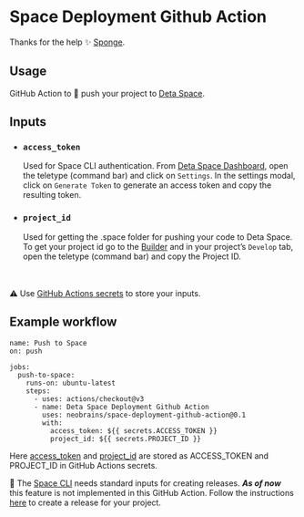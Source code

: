# Space Deployment Github Action

Thanks for the help ✨ [Sponge](https://github.com/rohanshiva).

## Usage
GitHub Action to 🚀 push your project to [Deta Space](https://alpha.deta.space/).

## Inputs
- ### `access_token`
  Used for Space CLI authentication. From [Deta Space Dashboard](https://alpha.deta.space), open the teletype (command bar) and click on `Settings`. In the settings modal, click on `Generate Token` to generate an access token and copy the resulting token.

- ### `project_id`
  Used for getting the .space folder for pushing your code to Deta Space. To get your project id go to the [Builder](https://alpha.deta.space/builder) and in your project’s `Develop` tab, open the teletype (command bar) and copy the Project ID.

<br/><br/>
⚠️ Use [GitHub Actions secrets](https://docs.github.com/en/actions/security-guides/encrypted-secrets#creating-encrypted-secrets-for-a-repository) to store your inputs.

## Example workflow
```
name: Push to Space
on: push

jobs:
  push-to-space:
    runs-on: ubuntu-latest
    steps:
      - uses: actions/checkout@v3
      - name: Deta Space Deployment Github Action
        uses: neobrains/space-deployment-github-action@0.1
        with:
          access_token: ${{ secrets.ACCESS_TOKEN }}
          project_id: ${{ secrets.PROJECT_ID }}
```

Here [access_token](#access_token) and [project_id](#project_id) are stored as ACCESS_TOKEN and PROJECT_ID in GitHub Actions secrets.
<br/>

💬 The [Space CLI](https://alpha.deta.space/docs/en/reference/cli) needs standard inputs for creating releases. ***As of now*** this feature is not implemented in this GitHub Action. Follow the instructions [here](https://alpha.deta.space/docs/en/basics/releases#releasing-from-the-gui) to create a release for your project.
